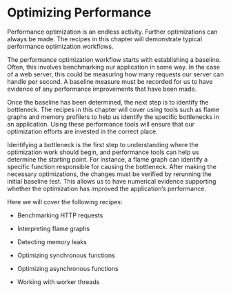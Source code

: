 # Optimizing Performance

Performance optimization is an endless activity. Further optimizations can always be made. The recipes
in this chapter will demonstrate typical performance optimization workflows.

The performance optimization workflow starts with establishing a baseline. Often, this involves
benchmarking our application in some way. In the case of a web server, this could be measuring how
many requests our server can handle per second. A baseline measure must be recorded for us to have
evidence of any performance improvements that have been made.

Once the baseline has been determined, the next step is to identify the bottleneck. The recipes in
this chapter will cover using tools such as flame graphs and memory profilers to help us identify the
specific bottlenecks in an application. Using these performance tools will ensure that our optimization
efforts are invested in the correct place.

Identifying a bottleneck is the first step to understanding where the optimization work should begin,
and performance tools can help us determine the starting point. For instance, a flame graph can identify
a specific function responsible for causing the bottleneck. After making the necessary optimizations,
the changes must be verified by rerunning the initial baseline test. This allows us to have numerical
evidence supporting whether the optimization has improved the application’s performance.

Here we will cover the following recipes:

- Benchmarking HTTP requests

- Interpreting flame graphs

- Detecting memory leaks

- Optimizing synchronous functions

- Optimizing asynchronous functions

- Working with worker threads
